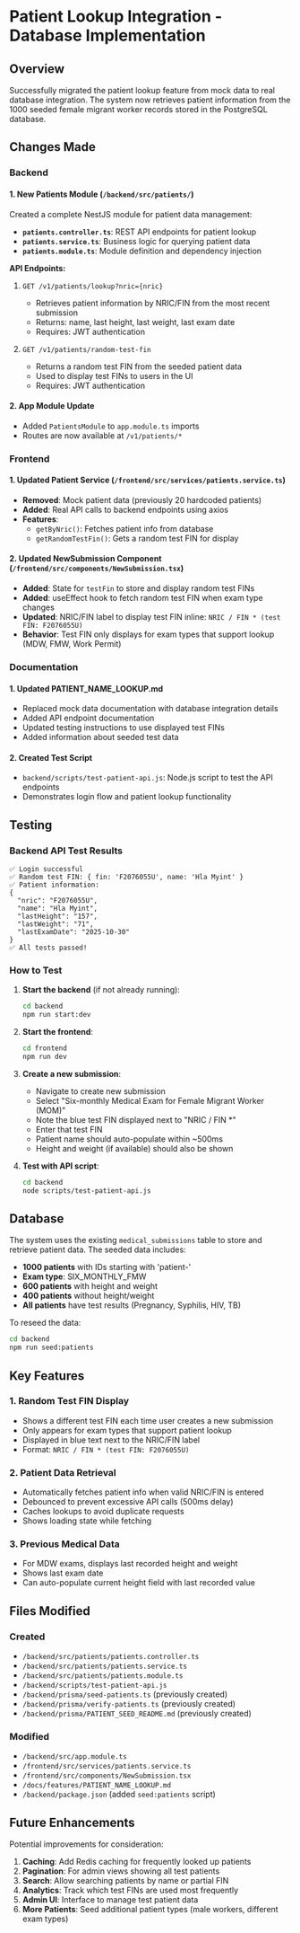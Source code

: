 # Patient Lookup Integration - Database Implementation

## Overview

Successfully migrated the patient lookup feature from mock data to real database integration. The system now retrieves patient information from the 1000 seeded female migrant worker records stored in the PostgreSQL database.

## Changes Made

### Backend

#### 1. New Patients Module (`/backend/src/patients/`)

Created a complete NestJS module for patient data management:

- **`patients.controller.ts`**: REST API endpoints for patient lookup
- **`patients.service.ts`**: Business logic for querying patient data
- **`patients.module.ts`**: Module definition and dependency injection

**API Endpoints:**

1. `GET /v1/patients/lookup?nric={nric}`
   - Retrieves patient information by NRIC/FIN from the most recent submission
   - Returns: name, last height, last weight, last exam date
   - Requires: JWT authentication

2. `GET /v1/patients/random-test-fin`
   - Returns a random test FIN from the seeded patient data
   - Used to display test FINs to users in the UI
   - Requires: JWT authentication

#### 2. App Module Update

- Added `PatientsModule` to `app.module.ts` imports
- Routes are now available at `/v1/patients/*`

### Frontend

#### 1. Updated Patient Service (`/frontend/src/services/patients.service.ts`)

- **Removed**: Mock patient data (previously 20 hardcoded patients)
- **Added**: Real API calls to backend endpoints using axios
- **Features**:
  - `getByNric()`: Fetches patient info from database
  - `getRandomTestFin()`: Gets a random test FIN for display

#### 2. Updated NewSubmission Component (`/frontend/src/components/NewSubmission.tsx`)

- **Added**: State for `testFin` to store and display random test FINs
- **Added**: useEffect hook to fetch random test FIN when exam type changes
- **Updated**: NRIC/FIN label to display test FIN inline: `NRIC / FIN * (test FIN: F2076055U)`
- **Behavior**: Test FIN only displays for exam types that support lookup (MDW, FMW, Work Permit)

### Documentation

#### 1. Updated PATIENT_NAME_LOOKUP.md

- Replaced mock data documentation with database integration details
- Added API endpoint documentation
- Updated testing instructions to use displayed test FINs
- Added information about seeded test data

#### 2. Created Test Script

- `backend/scripts/test-patient-api.js`: Node.js script to test the API endpoints
- Demonstrates login flow and patient lookup functionality

## Testing

### Backend API Test Results

```
✅ Login successful
✅ Random test FIN: { fin: 'F2076055U', name: 'Hla Myint' }
✅ Patient information:
{
  "nric": "F2076055U",
  "name": "Hla Myint",
  "lastHeight": "157",
  "lastWeight": "71",
  "lastExamDate": "2025-10-30"
}
✅ All tests passed!
```

### How to Test

1. **Start the backend** (if not already running):
   ```bash
   cd backend
   npm run start:dev
   ```

2. **Start the frontend**:
   ```bash
   cd frontend
   npm run dev
   ```

3. **Create a new submission**:
   - Navigate to create new submission
   - Select "Six-monthly Medical Exam for Female Migrant Worker (MOM)"
   - Note the blue test FIN displayed next to "NRIC / FIN *"
   - Enter that test FIN
   - Patient name should auto-populate within ~500ms
   - Height and weight (if available) should also be shown

4. **Test with API script**:
   ```bash
   cd backend
   node scripts/test-patient-api.js
   ```

## Database

The system uses the existing `medical_submissions` table to store and retrieve patient data. The seeded data includes:

- **1000 patients** with IDs starting with 'patient-'
- **Exam type**: SIX_MONTHLY_FMW
- **600 patients** with height and weight
- **400 patients** without height/weight
- **All patients** have test results (Pregnancy, Syphilis, HIV, TB)

To reseed the data:
```bash
cd backend
npm run seed:patients
```

## Key Features

### 1. Random Test FIN Display
- Shows a different test FIN each time user creates a new submission
- Only appears for exam types that support patient lookup
- Displayed in blue text next to the NRIC/FIN label
- Format: `NRIC / FIN * (test FIN: F2076055U)`

### 2. Patient Data Retrieval
- Automatically fetches patient info when valid NRIC/FIN is entered
- Debounced to prevent excessive API calls (500ms delay)
- Caches lookups to avoid duplicate requests
- Shows loading state while fetching

### 3. Previous Medical Data
- For MDW exams, displays last recorded height and weight
- Shows last exam date
- Can auto-populate current height field with last recorded value

## Files Modified

### Created
- `/backend/src/patients/patients.controller.ts`
- `/backend/src/patients/patients.service.ts`
- `/backend/src/patients/patients.module.ts`
- `/backend/scripts/test-patient-api.js`
- `/backend/prisma/seed-patients.ts` (previously created)
- `/backend/prisma/verify-patients.ts` (previously created)
- `/backend/prisma/PATIENT_SEED_README.md` (previously created)

### Modified
- `/backend/src/app.module.ts`
- `/frontend/src/services/patients.service.ts`
- `/frontend/src/components/NewSubmission.tsx`
- `/docs/features/PATIENT_NAME_LOOKUP.md`
- `/backend/package.json` (added `seed:patients` script)

## Future Enhancements

Potential improvements for consideration:

1. **Caching**: Add Redis caching for frequently looked up patients
2. **Pagination**: For admin views showing all test patients
3. **Search**: Allow searching patients by name or partial FIN
4. **Analytics**: Track which test FINs are used most frequently
5. **Admin UI**: Interface to manage test patient data
6. **More Patients**: Seed additional patient types (male workers, different exam types)
